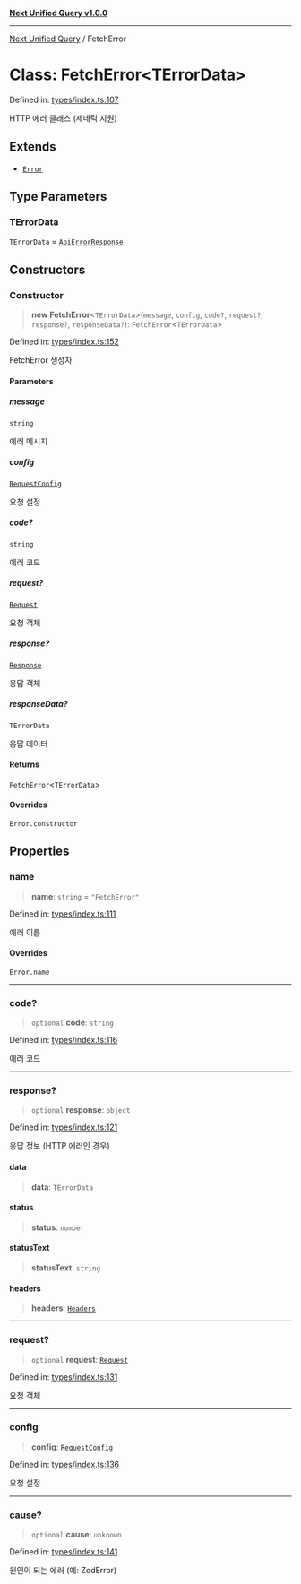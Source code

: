 [**Next Unified Query v1.0.0**](../README.md)

***

[Next Unified Query](../globals.md) / FetchError

# Class: FetchError\<TErrorData\>

Defined in: [types/index.ts:107](https://github.com/newExpand/next-unified-query/blob/main/packages/core/src/types/index.ts#L107)

HTTP 에러 클래스 (제네릭 지원)

## Extends

- [`Error`](https://developer.mozilla.org/docs/Web/JavaScript/Reference/Global_Objects/Error)

## Type Parameters

### TErrorData

`TErrorData` = [`ApiErrorResponse`](../interfaces/ApiErrorResponse.md)

## Constructors

### Constructor

> **new FetchError**\<`TErrorData`\>(`message`, `config`, `code?`, `request?`, `response?`, `responseData?`): `FetchError`\<`TErrorData`\>

Defined in: [types/index.ts:152](https://github.com/newExpand/next-unified-query/blob/main/packages/core/src/types/index.ts#L152)

FetchError 생성자

#### Parameters

##### message

`string`

에러 메시지

##### config

[`RequestConfig`](../interfaces/RequestConfig.md)

요청 설정

##### code?

`string`

에러 코드

##### request?

[`Request`](https://developer.mozilla.org/docs/Web/API/Request)

요청 객체

##### response?

[`Response`](https://developer.mozilla.org/docs/Web/API/Response)

응답 객체

##### responseData?

`TErrorData`

응답 데이터

#### Returns

`FetchError`\<`TErrorData`\>

#### Overrides

`Error.constructor`

## Properties

### name

> **name**: `string` = `"FetchError"`

Defined in: [types/index.ts:111](https://github.com/newExpand/next-unified-query/blob/main/packages/core/src/types/index.ts#L111)

에러 이름

#### Overrides

`Error.name`

***

### code?

> `optional` **code**: `string`

Defined in: [types/index.ts:116](https://github.com/newExpand/next-unified-query/blob/main/packages/core/src/types/index.ts#L116)

에러 코드

***

### response?

> `optional` **response**: `object`

Defined in: [types/index.ts:121](https://github.com/newExpand/next-unified-query/blob/main/packages/core/src/types/index.ts#L121)

응답 정보 (HTTP 에러인 경우)

#### data

> **data**: `TErrorData`

#### status

> **status**: `number`

#### statusText

> **statusText**: `string`

#### headers

> **headers**: [`Headers`](https://developer.mozilla.org/docs/Web/API/Headers)

***

### request?

> `optional` **request**: [`Request`](https://developer.mozilla.org/docs/Web/API/Request)

Defined in: [types/index.ts:131](https://github.com/newExpand/next-unified-query/blob/main/packages/core/src/types/index.ts#L131)

요청 객체

***

### config

> **config**: [`RequestConfig`](../interfaces/RequestConfig.md)

Defined in: [types/index.ts:136](https://github.com/newExpand/next-unified-query/blob/main/packages/core/src/types/index.ts#L136)

요청 설정

***

### cause?

> `optional` **cause**: `unknown`

Defined in: [types/index.ts:141](https://github.com/newExpand/next-unified-query/blob/main/packages/core/src/types/index.ts#L141)

원인이 되는 에러 (예: ZodError)
